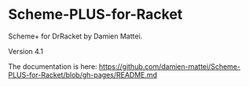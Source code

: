 # Scheme-PLUS-for-Racket
Scheme+ for DrRacket by Damien Mattei.

Version 4.1

The documentation is here: https://github.com/damien-mattei/Scheme-PLUS-for-Racket/blob/gh-pages/README.md

